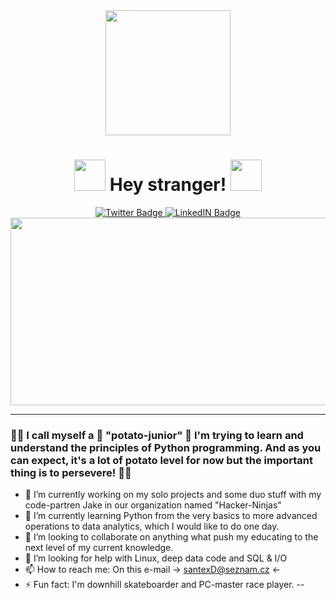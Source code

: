 

<div id="header" align="center">
 <img src="https://media.giphy.com/media/RbDKaczqWovIugyJmW/giphy.gif" width="200"/>
</div>

<div id="badges" align="center">
 <img src="https://komarev.com/ghpvc/?username=PomeloPack-username&style=flat-square&color=blue" alt=""/>
<h1>
  <img src="https://media.giphy.com/media/3o7aDcc6DvLOfGPeM0/giphy.gif" width="50px"/>
 Hey stranger!
  <img src="https://media.giphy.com/media/3o7aDcc6DvLOfGPeM0/giphy.gif" width="50px"/>
</h1>
 <a href="https://twitter.com/PomeloPack">
  <img src="https://img.shields.io/badge/Twitter-black?style=for-the-badge&logo=twitter&logoColor=green" alt="Twitter Badge"/>
 </a>
 <a href="https://www.linkedin.com/in/martin-holomek-10a435226/">
  <img src="https://img.shields.io/badge/LinkedIn-black?logo=linkedin&logoColor=green&style=for-the-badge" alt="LinkedIN Badge"/>
 </a>
</div>

<div align="center">
 <img src="https://media.giphy.com/media/sULKEgDMX8LcI/giphy.gif" width="600" height="300"/>
</div>

---

### 👨‍💻 I call myself  a  🥔 "potato-junior" 🥔 I'm trying to learn and understand the principles of Python programming. And as you can expect, it's a lot of potato level for now but the important thing is to persevere! 👨‍💻


- 🔭 I’m currently working on my solo projects and some duo stuff with my code-partren Jake in our organization named "Hacker-Ninjas"
- 🌱 I’m currently learning Python from the very basics to more advanced operations to data analytics, which I would like to do one day.
- 👯 I’m looking to collaborate on anything what push my educating to the next level of my current knowledge.
- 🤔 I’m looking for help with Linux, deep data code and SQL & I/O
- 📫 How to reach me: On this e-mail -> santexD@seznam.cz <-
- ⚡ Fun fact: I'm downhill skateboarder and PC-master race player.
--
